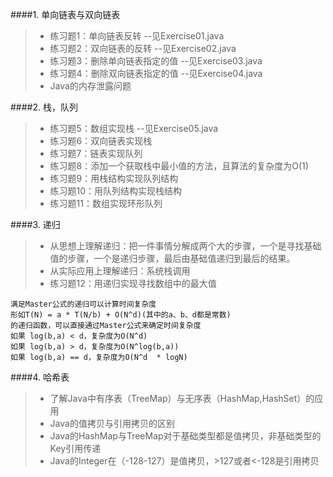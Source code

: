 ####1. 单向链表与双向链表  
>- 练习题1：单向链表反转 --见Exercise01.java  
>- 练习题2：双向链表的反转 --见Exercise02.java    
>- 练习题3：删除单向链表指定的值 --见Exercise03.java  
>- 练习题4：删除双向链表指定的值 --见Exercise04.java
>- Java的内存泄露问题

####2. 栈，队列  
>- 练习题5：数组实现栈 --见Exercise05.java 
>- 练习题6：双向链表实现栈    
>- 练习题7：链表实现队列  
>- 练习题8：添加一个获取栈中最小值的方法，且算法的复杂度为O(1)  
>- 练习题9：用栈结构实现队列结构  
>- 练习题10：用队列结构实现栈结构  
>- 练习题11：数组实现环形队列

####3. 递归  
>-   从思想上理解递归：把一件事情分解成两个大的步骤，一个是寻找基础值的步骤，一个是递归步骤，最后由基础值递归到最后的结果。    
>-   从实际应用上理解递归：系统栈调用    
>-   练习题12：用递归实现寻找数组中的最大值  
   ~~~
   满足Master公式的递归可以计算时间复杂度
   形如T(N) = a * T(N/b) + O(N^d)(其中的a、b、d都是常数)
   的递归函数，可以直接通过Master公式来确定时间复杂度
   如果 log(b,a) < d，复杂度为O(N^d)
   如果 log(b,a) > d，复杂度为O(N^log(b,a))
   如果 log(b,a) == d，复杂度为O(N^d  * logN)
   ~~~

####4. 哈希表  
>-   了解Java中有序表（TreeMap）与无序表（HashMap,HashSet）的应用  
>-   Java的值拷贝与引用拷贝的区别  
>-   Java的HashMap与TreeMap对于基础类型都是值拷贝，非基础类型的Key引用传递  
>-   Java的Integer在（-128-127）是值拷贝，>127或者<-128是引用拷贝  
   